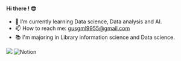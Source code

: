 #### Hi there ! 😎

<!--
**heheelee/heheelee** is a ✨ _special_ ✨ repository because its `README.md` (this file) appears on your GitHub profile.

Here are some ideas to get you started:

- 🔭 I’m currently working on ...
- 🌱 I’m currently learning ...
- 👯 I’m looking to collaborate on ...
- 🤔 I’m looking for help with ...
- 💬 Ask me about ...
- 📫 How to reach me: ...
- 😄 Pronouns: ...
- ⚡ Fun fact: ...
-->

- 🌱 I’m currently learning Data science, Data analysis and AI.
- 📫 How to reach me: gusgml9955@gmail.com
- 📚 I'm majoring in Library information science and Data science.

<a href="https://mail.google.com/mail/u/0/?tab=wm#inbox?compose=GTvVlcSMSqcwLGtNqQcgQqzWWhkcvHzQBDnXwFrBnsKcjkjwKqKVdPxdBqwQNxxgTtwZSJLKvpKTj"><img src="![Gmail](https://img.shields.io/badge/Gmail-D14836?style=for-the-badge&logo=gmail&logoColor=white)"/></a>
![Notion](https://img.shields.io/badge/Notion-%23000000.svg?style=for-the-badge&logo=notion&logoColor=white)

